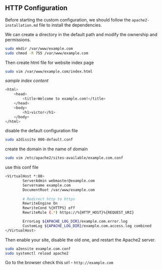 **HTTP  Configuration**
---
Before starting the custom configuration, we should follow the `apache2-installation.md` file to install the dependencies.


We can create a directory in the default path and modify the ownership and permissions.
```bash
sudo mkdir /var/www/example.com
sudo chmod -R 755 /var/www/example.com
```
Then create html file for website index page
```bash
sudo vim /var/www/example.com/index.html
```
 _sample index content_
 
```bash
<html>
    <head>
        <title>Welcome to example.com!</title>
    </head>
    <body>
        <h1>victor</h1>
    </body>
</html>
```

disable the default configuration file
```bash
sudo a2dissite 000-default.conf
```
create the domain in the name of domain 
```bash
sudo vim /etc/apache2/sites-available/example.com.conf
```

use this conf file
```bash
<VirtualHost *:80>
        ServerAdmin webmaster@example.com
        Servername example.com
        DocumentRoot /var/www/example.com
        
        # Redirect http to https
        RewriteEngine On
        RewriteCond %{HTTPS} off
        RewriteRule (.*) https://%{HTTP_HOST}%{REQUEST_URI}

        ErrorLog ${APACHE_LOG_DIR}/example.com.error.log
        CustomLog ${APACHE_LOG_DIR}/example.com.access.log combined
</VirtualHost>
```

Then enable your site, disable the old one, and restart the Apache2 server.
```bash
sudo a2ensite example.com.conf
sudo systemctl reload apache2
```
Go to the browser check this url - `http://example.com`
